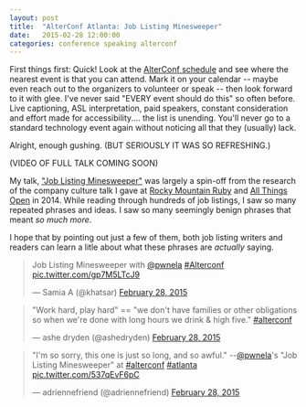 ```yaml
---
layout: post
title:  "AlterConf Atlanta: Job Listing Minesweeper"
date:   2015-02-28 12:00:00
categories: conference speaking alterconf
---
```


First things first: Quick! Look at the [AlterConf schedule](http://www.alterconf.com/sessions) and see where the nearest event is that you can attend. Mark it on your calendar -- maybe even reach out to the organizers to volunteer or speak -- then look forward to it with glee. I've never said "EVERY event should do this" so often before. Live captioning, ASL interpretation, paid speakers, constant consideration and effort made for accessibility.... the list is unending. You'll never go to a standard technology event again without noticing all that they (usually) lack.

Alright, enough gushing. (BUT SERIOUSLY IT WAS SO REFRESHING.)

<script async class="speakerdeck-embed" data-id="061b28fe03ba4eebb0d9d2d94062e398" data-ratio="1.33333333333333" src="//speakerdeck.com/assets/embed.js"></script>

(VIDEO OF FULL TALK COMING SOON)

My talk, ["Job Listing Minesweeper"](http://www.alterconf.com/speakers/pamela-vickers) was largely a spin-off from the research of the company culture talk I gave at [Rocky Mountain Ruby](http://pwnela.com/conference/speaking/rmr2014/2014/09/25/rocky-mountain-ruby-2014.html) and [All Things Open](http://pwnela.com/conference/speaking/ato2014/2014/10/23/all-things-open-2014.html) in 2014. While reading through hundreds of job listings, I saw so many repeated phrases and ideas. I saw so many seemingly benign phrases that meant *so much more*.

I hope that by pointing out just a few of them, both job listing writers and readers can learn a litle about what these phrases are *actually* saying.

<blockquote class="twitter-tweet" lang="en"><p>Job Listing Minesweeper with <a href="https://twitter.com/pwnela">@pwnela</a> <a href="https://twitter.com/hashtag/Alterconf?src=hash">#Alterconf</a> <a href="http://t.co/gp7M5LTcJ9">pic.twitter.com/gp7M5LTcJ9</a></p>&mdash; Samia A (@khatsar) <a href="https://twitter.com/khatsar/status/571776495464546304">February 28, 2015</a></blockquote> <script async src="//platform.twitter.com/widgets.js" charset="utf-8"></script>

<blockquote class="twitter-tweet" lang="en"><p>&quot;Work hard, play hard&quot; == &quot;we don&#39;t have families or other obligations so when we&#39;re done with long hours we drink &amp; high five.&quot; <a href="https://twitter.com/hashtag/alterconf?src=hash">#alterconf</a></p>&mdash; ashe dryden (@ashedryden) <a href="https://twitter.com/ashedryden/status/571780346632671234">February 28, 2015</a></blockquote> <script async src="//platform.twitter.com/widgets.js" charset="utf-8"></script>

<blockquote class="twitter-tweet" lang="en"><p>&quot;I&#39;m so sorry, this one is just so long, and so awful.&quot; --<a href="https://twitter.com/pwnela">@pwnela</a>&#39;s &quot;Job Listing Minesweeper&quot; at <a href="https://twitter.com/hashtag/alterconf?src=hash">#alterconf</a> <a href="https://twitter.com/hashtag/atlanta?src=hash">#atlanta</a> <a href="http://t.co/537qEvF6pC">pic.twitter.com/537qEvF6pC</a></p>&mdash; adriennefriend (@adriennefriend) <a href="https://twitter.com/adriennefriend/status/571779930679214080">February 28, 2015</a></blockquote> <script async src="//platform.twitter.com/widgets.js" charset="utf-8"></script>
